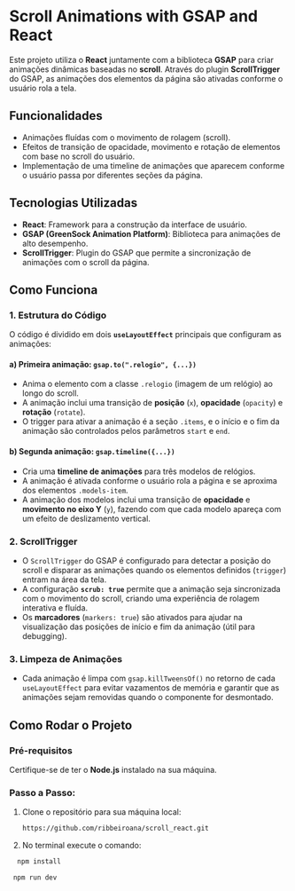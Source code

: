 # Scroll Animations with GSAP and React

Este projeto utiliza o **React** juntamente com a biblioteca **GSAP** para criar animações dinâmicas baseadas no **scroll**. Através do plugin **ScrollTrigger** do GSAP, as animações dos elementos da página são ativadas conforme o usuário rola a tela.

## Funcionalidades

- Animações fluídas com o movimento de rolagem (scroll).
- Efeitos de transição de opacidade, movimento e rotação de elementos com base no scroll do usuário.
- Implementação de uma timeline de animações que aparecem conforme o usuário passa por diferentes seções da página.

## Tecnologias Utilizadas

- **React**: Framework para a construção da interface de usuário.
- **GSAP (GreenSock Animation Platform)**: Biblioteca para animações de alto desempenho.
- **ScrollTrigger**: Plugin do GSAP que permite a sincronização de animações com o scroll da página.

## Como Funciona

### 1. **Estrutura do Código**

O código é dividido em dois **`useLayoutEffect`** principais que configuram as animações:

#### a) Primeira animação: `gsap.to(".relogio", {...})`

- Anima o elemento com a classe `.relogio` (imagem de um relógio) ao longo do scroll.
- A animação inclui uma transição de **posição** (`x`), **opacidade** (`opacity`) e **rotação** (`rotate`).
- O trigger para ativar a animação é a seção `.items`, e o início e o fim da animação são controlados pelos parâmetros `start` e `end`.

#### b) Segunda animação: `gsap.timeline({...})`

- Cria uma **timeline de animações** para três modelos de relógios.
- A animação é ativada conforme o usuário rola a página e se aproxima dos elementos `.models-item`.
- A animação dos modelos inclui uma transição de **opacidade** e **movimento no eixo Y** (`y`), fazendo com que cada modelo apareça com um efeito de deslizamento vertical.

### 2. **ScrollTrigger**

- O `ScrollTrigger` do GSAP é configurado para detectar a posição do scroll e disparar as animações quando os elementos definidos (`trigger`) entram na área da tela.
- A configuração **`scrub: true`** permite que a animação seja sincronizada com o movimento do scroll, criando uma experiência de rolagem interativa e fluída.
- Os **marcadores** (`markers: true`) são ativados para ajudar na visualização das posições de início e fim da animação (útil para debugging).

### 3. **Limpeza de Animações**

- Cada animação é limpa com `gsap.killTweensOf()` no retorno de cada `useLayoutEffect` para evitar vazamentos de memória e garantir que as animações sejam removidas quando o componente for desmontado.

## Como Rodar o Projeto

### Pré-requisitos

Certifique-se de ter o **Node.js** instalado na sua máquina.

### Passo a Passo:

1. Clone o repositório para sua máquina local:

   ```bash
   https://github.com/ribbeiroana/scroll_react.git
   ```
2. No terminal execute o comando:

 ```bash
   npm install
   ```
    
  ```bash
   npm run dev
   ```